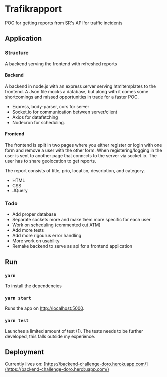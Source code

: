 # Trafikrapport

POC for getting reports from SR's API for traffic incidents

## Application

### Structure
 
A backend serving the frontend with refreshed reports
 
#### Backend

A backend in node.js with an express server serving htmltemplates to the frontend.
A Json file mocks a database, but along with it comes some shortcomings and missed opportunities in trade for a faster POC.

- Express, body-parser, cors for server
- Socket.io for communication between server/client
- Axios for datafetching
- Nodecron for scheduling.

#### Frontend

The frontend is split in two pages where you either register or login with one form and remove a user with the other form.
When registering/logging in the user is sent to another page that connects to the server via socket.io. 
The user has to share geolocation to get reports. 

The report consists of title, prio, location, description, and category. 

- HTML
- CSS
- JQuery

### Todo

- Add proper database 
- Separate sockets more and make them more specific for each user
- Work on scheduling (commented out ATM)
- Add more tests
- Add more rigourus error handling
- More work on usability 
- Remake backend to serve as api for a frontend application

## Run
### `yarn`
To install the dependencies

### `yarn start`
Runs the app on [http://localhost:5000](http://localhost:5000).

### `yarn test`

Launches a limited amount of test (1). The tests needs to be further developed, this falls outside my experience.

## Deployment

Currently lives on:  [https://backend-challenge-doro.herokuapp.com/](https://backend-challenge-doro.herokuapp.com/)

